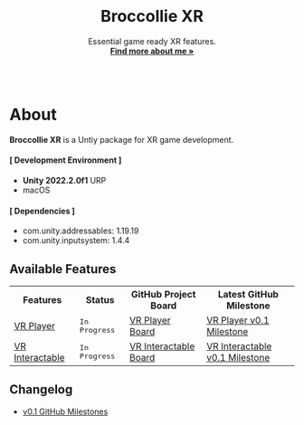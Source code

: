 <div id="top"></div>

<br />

<!-- PROJECT LOGO -->
<div align="center">
  <!-- <img src="" alt="Logo" width="130" height="130"> -->
  <h1 align="center">Broccollie XR</h1>
  <p align="center">
    Essential game ready XR features.
    <br />
    <a href="https://colliecollie.netlify.app"><strong>Find more about me »</strong></a>
    <br />
    <br />
  </p>
</div>

<br />

# About
**Broccollie XR** is a Untiy package for XR game development.

#### [ Development Environment ]
- **Unity 2022.2.0f1** URP
- macOS

#### [ Dependencies ]
- com.unity.addressables: 1.19.19
- com.unity.inputsystem: 1.4.4


## Available Features
<table>
<tr>
<th>Features</th>
<th>Status</th>
<th>GitHub Project Board</th>
<th>Latest GitHub Milestone</th>
</tr>

<tr>
<td><a href="https://github.com/hyunwookimbob/">VR Player</a></td>
<td><kbd>In Progress</kbd></td>
<td><a href="https://github.com/users/hyunwookimbob/">VR Player Board</a></td>
<td><a href="https://github.com/hyunwookimbob/">VR Player v0.1 Milestone</a></td>
</tr>

<tr>
<td><a href="wiki/">VR Interactable</a></td>
<td><kbd>In Progress</kbd></td>
<td><a href="https://github.com/users/hyunwookimbob/">VR Interactable Board</a></td>
<td><a href="https://github.com/hyunwookimbob/">VR Interactable v0.1 Milestone</a></td>
</tr>

</table>

## Changelog
- [v0.1 GitHub Milestones](https://github.com/hyunwookimbob/)

<br />
